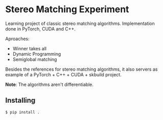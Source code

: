 # Stereo Matching Experiment

Learning project of classic stereo matching algorithms. Implementation done in PyTorch, CUDA and C++.

Aproaches:

* Winner takes all
* Dynamic Programming
* Semiglobal matching

Besides the references for stereo matching algorithms, it also servers as example of a PyTorch + C++ + CUDA + skbuild project.

**Note**: The algorithms aren't differentiable.

## Installing

```shell
$ pip install .
```
